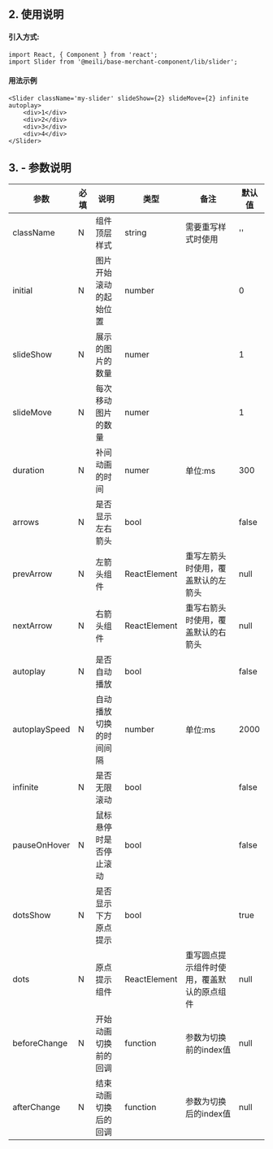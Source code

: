 ## 2. 使用说明
#### 引入方式:
```
import React, { Component } from 'react';
import Slider from '@meili/base-merchant-component/lib/slider';
```

#### 用法示例

```
<Slider className='my-slider' slideShow={2} slideMove={2} infinite autoplay>
    <div>1</div>
    <div>2</div>
    <div>3</div>
    <div>4</div>
</Slider>
```

## 3. - 参数说明

| 参数        |  必填        |说明           | 类型         |  备注       |   默认值      |  
| ------------ |------------ | ------------- | ------------ | ------------  |------------  |
| className |  N  | 组件顶层样式  | string  | 需要重写样式时使用 | '' |
| initial |  N  | 图片开始滚动的起始位置  | number |  | 0 |
| slideShow | N | 展示的图片的数量 | numer |  | 1 |
| slideMove | N | 每次移动图片的数量 | numer |  | 1 |
| duration | N | 补间动画的时间 | numer | 单位:ms | 300 |
| arrows | N | 是否显示左右箭头 | bool |  | false |
| prevArrow | N | 左箭头组件 | ReactElement | 重写左箭头时使用，覆盖默认的左箭头 | null |
| nextArrow | N | 右箭头组件 | ReactElement | 重写右箭头时使用，覆盖默认的右箭头 | null |
| autoplay | N | 是否自动播放 | bool |  | false |
| autoplaySpeed | N | 自动播放切换的时间间隔 | number | 单位:ms | 2000 |
| infinite | N | 是否无限滚动 | bool |  | false |
| pauseOnHover | N | 鼠标悬停时是否停止滚动 | bool |  | false |
| dotsShow | N | 是否显示下方原点提示 | bool |  | true |
| dots | N | 原点提示组件 | ReactElement | 重写圆点提示组件时使用，覆盖默认的原点组件 | null |
| beforeChange | N | 开始动画切换前的回调 | function | 参数为切换前的index值 | null |
| afterChange | N | 结束动画切换后的回调 | function | 参数为切换后的index值 | null |



